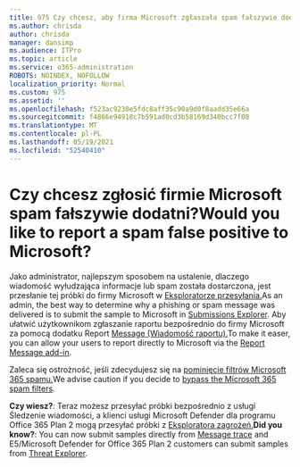 ```yaml
---
title: 975 Czy chcesz, aby firma Microsoft zgłaszała spam fałszywie dodatni?
ms.author: chrisda
author: chrisda
manager: dansimp
ms.audience: ITPro
ms.topic: article
ms.service: o365-administration
ROBOTS: NOINDEX, NOFOLLOW
localization_priority: Normal
ms.custom: 975
ms.assetid: ''
ms.openlocfilehash: f523ac9230e5fdc8aff35c90a9d0f8aadd35e66a
ms.sourcegitcommit: f4866e94918c7b591ad0cd3b58169d340bcc7f00
ms.translationtype: MT
ms.contentlocale: pl-PL
ms.lasthandoff: 05/19/2021
ms.locfileid: "52540410"
---
```

# <a name="would-you-like-to-report-a-spam-false-positive-to-microsoft"></a><span data-ttu-id="becf2-102">Czy chcesz zgłosić firmie Microsoft spam fałszywie dodatni?</span><span class="sxs-lookup"><span data-stu-id="becf2-102">Would you like to report a spam false positive to Microsoft?</span></span>

<span data-ttu-id="becf2-103">Jako administrator, najlepszym sposobem na ustalenie, dlaczego wiadomość wyłudzająca informacje lub spam została dostarczona, jest przesłanie tej próbki do firmy Microsoft w [Eksploratorze przesyłania.](https://protection.office.com/reportsubmission)</span><span class="sxs-lookup"><span data-stu-id="becf2-103">As an admin, the best way to determine why a phishing or spam message was delivered is to submit the sample to Microsoft in [Submissions Explorer](https://protection.office.com/reportsubmission).</span></span> <span data-ttu-id="becf2-104">Aby ułatwić użytkownikom zgłaszanie raportu bezpośrednio do firmy Microsoft za pomocą dodatku Report [Message (Wiadomość raportu).](https://appsource.microsoft.com/product/office/WA104381180?src=office&tab=Overview)</span><span class="sxs-lookup"><span data-stu-id="becf2-104">To make it easer, you can allow your users to report directly to Microsoft via the [Report Message add-in](https://appsource.microsoft.com/product/office/WA104381180?src=office&tab=Overview).</span></span>

<span data-ttu-id="becf2-105">Zaleca się ostrożność, jeśli zdecydujesz się na [pominięcie filtrów Microsoft 365 spamu.](/exchange/troubleshoot/antispam/cautions-against-bypassing-spam-filters)</span><span class="sxs-lookup"><span data-stu-id="becf2-105">We advise caution if you decide to [bypass the Microsoft 365 spam filters](/exchange/troubleshoot/antispam/cautions-against-bypassing-spam-filters).</span></span>

<span data-ttu-id="becf2-106">**Czy wiesz?**: Teraz możesz przesyłać próbki bezpośrednio z usługi Śledzenie wiadomości, a klienci usługi Microsoft Defender dla programu Office 365 Plan 2 mogą przesyłać próbki z [](https://protection.office.com/messagetrace) [Eksploratora zagrożeń.](/microsoft-365/security/office-365-security/threat-explorer)</span><span class="sxs-lookup"><span data-stu-id="becf2-106">**Did you know?**: You can now submit samples directly from [Message trace](https://protection.office.com/messagetrace) and E5/Microsoft Defender for Office 365 Plan 2 customers can submit samples from [Threat Explorer](/microsoft-365/security/office-365-security/threat-explorer).</span></span>
